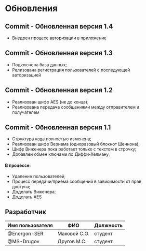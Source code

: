 # Обновления

## Commit - Обновленная версия 1.4
- Внедрен процесс авторизации в приложение

## Commit - Обновленная версия 1.3
- Подключена база данных;
- Релизована регистрация пользователей с последующей авторизацией

## Commit - Обновленная версия 1.2
- Реализован шифр AES (не до конца);
- Реализована передача сообщениями между отправителем и получателем

## Commit - Обновленная версия 1.1

- Структура кода полностью изменена;
- Реализован шифр Вернама (одноразовый блокнот Шеннона);
- Шифр Виженера пока работает только с текстом в строчку;
- Добавлен обмен ключами по Диффи-Хелману;

#### В процессе:

- Удаление пользователей;
- Процесс передачи/приема сообщений в зависимости от прав доступа;
- Доделать Виженера;
- Доделать AES



## Разработчик

| Имя пользователя | ФИО                      | Должность                |
|------------------|--------------------------|--------------------------|
| @Energon-SER     | Маковей С.О.             | студент                  |
| @MS-Drugov       | Другов М.С.              | студент                  |
